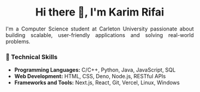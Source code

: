 <h1 align="center"> Hi there 👋, I'm Karim Rifai </h1>



<div align="justify">
I'm a Computer Science student at Carleton University passionate about building scalable, user-friendly applications and solving real-world problems. 
</div>

### 🔧 Technical Skills
- **Programming Languages:** C/C++, Python, Java, JavaScript, SQL  
- **Web Development:** HTML, CSS, Deno, Node.js, RESTful APIs  
- **Frameworks and Tools:** Next.js, React, Git, Vercel, Linux, Windows  




<!--
**Karim2111/Karim2111** is a ✨ _special_ ✨ repository because its `README.md` (this file) appears on your GitHub profile.

Here are some ideas to get you started:

- 🔭 I’m currently working on ...
- 🌱 I’m currently learning ...
- 👯 I’m looking to collaborate on ...
- 🤔 I’m looking for help with ...
- 💬 Ask me about ...
- 📫 How to reach me: ...
- 😄 Pronouns: ...
- ⚡ Fun fact: ...
-->
